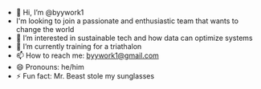 - 👋 Hi, I’m @byywork1
- I'm looking to join a passionate and enthusiastic team that wants to change the world 
- 👀 I’m interested in sustainable tech and how data can optimize systems 
- 🌱 I’m currently training for a triathalon 
- 📫 How to reach me: byywork1@gmail.com
- 😄 Pronouns: he/him
- ⚡ Fun fact: Mr. Beast stole my sunglasses

<!---
byywork1/byywork1 is a ✨ special ✨ repository because its `README.md` (this file) appears on your GitHub profile.
You can click the Preview link to take a look at your changes.
--->
